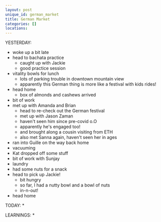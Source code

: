 ```yaml
---
layout: post
unique_id: german_market
title: German Market
categories: []
locations: 
---
```


YESTERDAY:
* woke up a bit late
* head to bachata practice
  * caught up with Jackie
  * good practice session
* vitality bowls for lunch
  * lots of parking trouble in downtown mountain view
  * apparently this German thing is more like a festival with kids rides!
* head home
  * box of almonds and cashews arrived
* bit of work
* met up with Amanda and Brian
  * head to re-check out the German festival
  * met up with Jason Zaman
  * haven't seen him since pre-covid o.O
  * apparently he's engaged too!
  * and brought along a cousin visiting from ETH
  * also met Sanna again, haven't seen her in ages
* ran into Guille on the way back home
* vacuuming
* Kat dropped off some stuff
* bit of work with Sunjay
* laundry
* had some nuts for a snack
* head to pick up Jackie!
  * bit hungry
  * so far, I had a nutty bowl and a bowl of nuts
  * in-n-out!
* head home

TODAY:
* 

LEARNINGS:
* 

